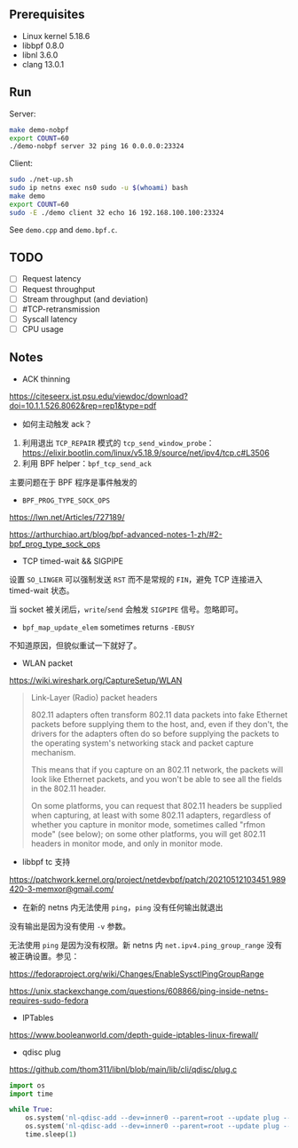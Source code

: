 ## Prerequisites

- Linux kernel 5.18.6
- libbpf 0.8.0
- libnl 3.6.0
- clang 13.0.1

## Run

Server:

```bash
make demo-nobpf
export COUNT=60
./demo-nobpf server 32 ping 16 0.0.0.0:23324
```

Client:

```bash
sudo ./net-up.sh
sudo ip netns exec ns0 sudo -u $(whoami) bash
make demo
export COUNT=60
sudo -E ./demo client 32 echo 16 192.168.100.100:23324
```

See `demo.cpp` and `demo.bpf.c`.

## TODO

- [ ] Request latency
- [ ] Request throughput
- [ ] Stream throughput (and deviation)
- [ ] #TCP-retransmission
- [ ] Syscall latency
- [ ] CPU usage

## Notes

- ACK thinning

<https://citeseerx.ist.psu.edu/viewdoc/download?doi=10.1.1.526.8062&rep=rep1&type=pdf>

- 如何主动触发 ack？

1. 利用退出 `TCP_REPAIR` 模式的 `tcp_send_window_probe`：<https://elixir.bootlin.com/linux/v5.18.9/source/net/ipv4/tcp.c#L3506>
2. 利用 BPF helper：`bpf_tcp_send_ack`

主要问题在于 BPF 程序是事件触发的

- `BPF_PROG_TYPE_SOCK_OPS`

<https://lwn.net/Articles/727189/>

<https://arthurchiao.art/blog/bpf-advanced-notes-1-zh/#2-bpf_prog_type_sock_ops>

- TCP timed-wait && SIGPIPE

设置 `SO_LINGER` 可以强制发送 `RST` 而不是常规的 `FIN`，避免 TCP 连接进入 timed-wait 状态。

当 socket 被关闭后，`write`/`send` 会触发 `SIGPIPE` 信号。忽略即可。

- `bpf_map_update_elem` sometimes returns `-EBUSY`

不知道原因，但貌似重试一下就好了。

- WLAN packet

<https://wiki.wireshark.org/CaptureSetup/WLAN>

> Link-Layer (Radio) packet headers
>
> 802.11 adapters often transform 802.11 data packets into fake Ethernet packets before supplying them to the host, and, even if they don't, the drivers for the adapters often do so before supplying the packets to the operating system's networking stack and packet capture mechanism.
>
> This means that if you capture on an 802.11 network, the packets will look like Ethernet packets, and you won't be able to see all the fields in the 802.11 header.
>
> On some platforms, you can request that 802.11 headers be supplied when capturing, at least with some 802.11 adapters, regardless of whether you capture in monitor mode, sometimes called "rfmon mode" (see below); on some other platforms, you will get 802.11 headers in monitor mode, and only in monitor mode.

- libbpf tc 支持

<https://patchwork.kernel.org/project/netdevbpf/patch/20210512103451.989420-3-memxor@gmail.com/>

- 在新的 netns 内无法使用 `ping`，`ping` 没有任何输出就退出

没有输出是因为没有使用 `-v` 参数。

无法使用 `ping` 是因为没有权限。新 netns 内 `net.ipv4.ping_group_range` 没有被正确设置。参见：

<https://fedoraproject.org/wiki/Changes/EnableSysctlPingGroupRange>

<https://unix.stackexchange.com/questions/608866/ping-inside-netns-requires-sudo-fedora>

- IPTables

<https://www.booleanworld.com/depth-guide-iptables-linux-firewall/>

- qdisc plug

<https://github.com/thom311/libnl/blob/main/lib/cli/qdisc/plug.c>

```python
import os
import time

while True:
    os.system('nl-qdisc-add --dev=inner0 --parent=root --update plug --buffer')
    os.system('nl-qdisc-add --dev=inner0 --parent=root --update plug --release-one')
    time.sleep(1)
```

